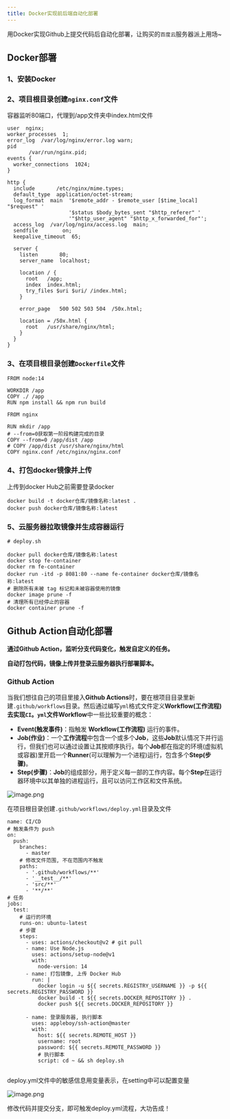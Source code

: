 ```yaml
---
title: Docker实现前后端自动化部署
---
```


用Docker实现Github上提交代码后自动化部署，让购买的`百度云`服务器派上用场~
<!-- more -->

## Docker部署

### 1、安装Docker

### 2、项目根目录创建`nginx.conf`文件

容器监听80端口，代理到/app文件夹中index.html文件

```
user  nginx;
worker_processes  1;
error_log  /var/log/nginx/error.log warn;
pid 
       /var/run/nginx.pid;
events {
  worker_connections  1024;
}

http {
  include       /etc/nginx/mime.types;
  default_type  application/octet-stream;
  log_format  main  '$remote_addr - $remote_user [$time_local] "$request" '
                    '$status $body_bytes_sent "$http_referer" '
                    '"$http_user_agent" "$http_x_forwarded_for"';
  access_log  /var/log/nginx/access.log  main;
  sendfile        on;
  keepalive_timeout  65;

  server {
    listen       80;
    server_name  localhost;

    location / {
      root   /app;
      index  index.html;
      try_files $uri $uri/ /index.html;
    }

    error_page   500 502 503 504  /50x.html;
    
    location = /50x.html {
      root   /usr/share/nginx/html;
    }
  }
}
```

### 3、在项目根目录创建`Dockerfile`文件

```
FROM node:14

WORKDIR /app
COPY ./ /app
RUN npm install && npm run build

FROM nginx

RUN mkdir /app
# --from=0获取第一阶段构建完成的目录
COPY --from=0 /app/dist /app
# COPY /app/dist /usr/share/nginx/html
COPY nginx.conf /etc/nginx/nginx.conf
```

### 4、打包docker镜像并上传

上传到docker Hub之前需要登录docker

```
docker build -t docker仓库/镜像名称:latest .
docker push docker仓库/镜像名称:latest
```

### 5、云服务器拉取镜像并生成容器运行

```
# deploy.sh

docker pull docker仓库/镜像名称:latest
docker stop fe-container
docker rm fe-container
docker run -itd -p 8081:80 --name fe-container docker仓库/镜像名称:latest
# 删除所有未被 tag 标记和未被容器使用的镜像
docker image prune -f
# 清理所有已经停止的容器
docker container prune -f
```

## Github Action自动化部署

**通过Github Action，监听分支代码变化，触发自定义的任务。**

**自动打包代码，镜像上传并登录云服务器执行部署脚本。**

### Github Action

当我们想往自己的项目里接入**Github Actions**时，要在根项目目录里新建`.github/workflows`目录。然后通过编写`yml`格式文件定义**Workflow(工作流程)去实现`CI`。`yml`文件Workflow**中一些比较重要的概念：

- **Event(触发事件)**：指触发 **Workflow(工作流程)** 运行的事件。
- **Job(作业)**：一个**工作流程**中包含一个或多个**Job**，这些**Job**默认情况下并行运行，但我们也可以通过设置让其按顺序执行。每个**Job**都在指定的环境(虚拟机或容器)里开启一个**Runner**(可以理解为一个进程)运行，包含多个**Step(步骤)**。
- **Step(步骤)**：**Job**的组成部分，用于定义每一部的工作内容。每个**Step**在运行器环境中以其单独的进程运行，且可以访问工作区和文件系统。

![image.png](https://p3-juejin.byteimg.com/tos-cn-i-k3u1fbpfcp/27deef91333747ab8f7e09bd2649b5bb~tplv-k3u1fbpfcp-zoom-in-crop-mark:3024:0:0:0.awebp?)

在项目根目录创建`.github/workflows/deploy.yml`目录及文件

```
name: CI/CD
# 触发条件为 push
on:
  push:
    branches:
      - master
    # 修改文件范围, 不在范围内不触发
    paths:
      - '.github/workflows/**'
      - '__test__/**'
      - 'src/**'
      - '**/**'
# 任务
jobs:
  test:
    # 运行的环境
    runs-on: ubuntu-latest
    # 步骤
    steps:
      - uses: actions/checkout@v2 # git pull
      - name: Use Node.js
        uses: actions/setup-node@v1
        with:
          node-version: 14
      - name: 打包镜像, 上传 Docker Hub
        run: |
          docker login -u ${{ secrets.REGISTRY_USERNAME }} -p ${{ secrets.REGISTRY_PASSWORD }}
          docker build -t ${{ secrets.DOCKER_REPOSITORY }} .
          docker push ${{ secrets.DOCKER_REPOSITORY }}

      - name: 登录服务器, 执行脚本
        uses: appleboy/ssh-action@master
        with:
          host: ${{ secrets.REMOTE_HOST }}
          username: root
          password: ${{ secrets.REMOTE_PASSWORD }}
          # 执行脚本
          script: cd ~ && sh deploy.sh
          
```

deploy.yml文件中的敏感信息用变量表示，在setting中可以配置变量

![image.png](https://p3-juejin.byteimg.com/tos-cn-i-k3u1fbpfcp/ddaf12fad12b43be94ea330648f2d349~tplv-k3u1fbpfcp-zoom-in-crop-mark:3024:0:0:0.awebp?)

修改代码并提交分支，即可触发deploy.yml流程，大功告成！